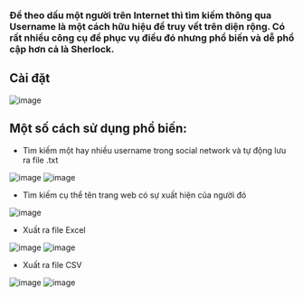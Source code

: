 ### Để theo dấu một người trên Internet thì tìm kiếm thông qua Username là một cách hữu hiệu để truy vết trên diện rộng. Có rất nhiều công cụ để phục vụ điều đó nhưng phổ biến và dễ phổ cập hơn cả là Sherlock.

## Cài đặt

![image](https://github.com/NgKhoiNguyen/Username_Search/assets/81295437/0c356cb0-e74a-473a-8b97-b14d3ab00486)


## Một số cách sử dụng phổ biến: 
- Tìm kiếm một hay nhiều username trong social network và tự động lưu ra file .txt

![image](https://github.com/NgKhoiNguyen/Username_Search/assets/81295437/630e9181-52cc-470d-861b-6ccd32d4f086)
![image](https://github.com/NgKhoiNguyen/Username_Search/assets/81295437/9bf095d9-3ced-47eb-b9d8-5cfffb1b7dca)

- Tìm kiếm cụ thể tên trang web có sự xuất hiện của người đó

![image](https://github.com/NgKhoiNguyen/Username_Search/assets/81295437/11f232bd-a653-4c07-ac5d-87316aa9ec94)

- Xuất ra file Excel

![image](https://github.com/NgKhoiNguyen/Username_Search/assets/81295437/bc2852d5-6b34-411f-a2a9-21e2ac60fd4d)
![image](https://github.com/NgKhoiNguyen/Username_Search/assets/81295437/16e92b21-7d64-44ee-8af0-17767e334564)

- Xuất ra file CSV

![image](https://github.com/NgKhoiNguyen/Username_Search/assets/81295437/45b75488-6250-4e95-b9fd-5116d37ba552)
![image](https://github.com/NgKhoiNguyen/Username_Search/assets/81295437/5e1eaa99-16c6-487d-a367-7336c3d6a888)


